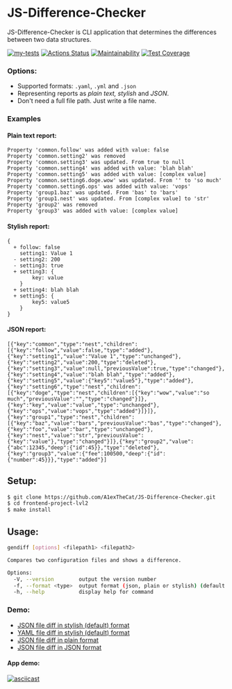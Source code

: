 # JS-Difference-Checker
JS-Difference-Checker is CLI application that determines the differences between two data structures.

[![my-tests](https://github.com/A1exTheCat/frontend-project-46/actions/workflows/my-tests.yml/badge.svg)](https://github.com/A1exTheCat/frontend-project-46/actions/workflows/my-tests.yml)
[![Actions Status](https://github.com/A1exTheCat/frontend-project-46/workflows/hexlet-check/badge.svg)](https://github.com/A1exTheCat/frontend-project-46/actions)
[![Maintainability](https://api.codeclimate.com/v1/badges/6bd1d23e29d074a87c13/maintainability)](https://codeclimate.com/github/A1exTheCat/frontend-project-46/maintainability)
[![Test Coverage](https://api.codeclimate.com/v1/badges/6bd1d23e29d074a87c13/test_coverage)](https://codeclimate.com/github/A1exTheCat/frontend-project-46/test_coverage)

### Options:
- Supported formats: `.yaml`, `.yml` and `.json`
- Representing reports as *plain text, stylish* and *JSON*.
- Don't need a full file path. Just write a file name.


### Examples
#### Plain text report:
```
Property 'common.follow' was added with value: false
Property 'common.setting2' was removed
Property 'common.setting3' was updated. From true to null
Property 'common.setting4' was added with value: 'blah blah'
Property 'common.setting5' was added with value: [complex value]
Property 'common.setting6.doge.wow' was updated. From '' to 'so much'
Property 'common.setting6.ops' was added with value: 'vops'
Property 'group1.baz' was updated. From 'bas' to 'bars'
Property 'group1.nest' was updated. From [complex value] to 'str'
Property 'group2' was removed
Property 'group3' was added with value: [complex value]
```

#### Stylish report:
```
{
  + follow: false
    setting1: Value 1
  - setting2: 200
  - setting3: true
  + setting3: {
        key: value
    }
  + setting4: blah blah
  + setting5: {
        key5: value5
    }
}
```

#### JSON report:
```
[{"key":"common","type":"nest","children":[{"key":"follow","value":false,"type":"added"},{"key":"setting1","value":"Value 1","type":"unchanged"},{"key":"setting2","value":200,"type":"deleted"},{"key":"setting3","value":null,"previousValue":true,"type":"changed"},{"key":"setting4","value":"blah blah","type":"added"},{"key":"setting5","value":{"key5":"value5"},"type":"added"},{"key":"setting6","type":"nest","children":[{"key":"doge","type":"nest","children":[{"key":"wow","value":"so much","previousValue":"","type":"changed"}]},{"key":"key","value":"value","type":"unchanged"},{"key":"ops","value":"vops","type":"added"}]}]},{"key":"group1","type":"nest","children":[{"key":"baz","value":"bars","previousValue":"bas","type":"changed"},{"key":"foo","value":"bar","type":"unchanged"},{"key":"nest","value":"str","previousValue":{"key":"value"},"type":"changed"}]},{"key":"group2","value":{"abc":12345,"deep":{"id":45}},"type":"deleted"},{"key":"group3","value":{"fee":100500,"deep":{"id":{"number":45}}},"type":"added"}]
```


## Setup:
```sh
$ git clone https://github.com/A1exTheCat/JS-Difference-Checker.git
$ cd frontend-project-lvl2
$ make install
```
## Usage:
```sh
gendiff [options] <filepath1> <filepath2>

Compares two configuration files and shows a difference.

Options:
  -V, --version        output the version number
  -f, --format <type>  output format (json, plain or stylish) (default: "stylish")
  -h, --help           display help for command
```

### Demo:
* [JSON file diff in stylish (default) format](https://asciinema.org/a/578639)
* [YAML file diff in stylish (default) format](https://asciinema.org/a/578638)
* [JSON file diff in plain format](https://asciinema.org/a/578640)
* [JSON file diff in JSON format](https://asciinema.org/a/578641)

#### App demo:
[![asciicast](https://asciinema.org/a/578639.svg)](https://asciinema.org/a/578639)
